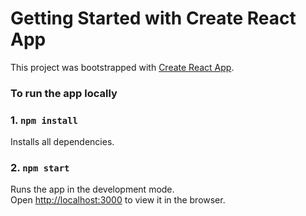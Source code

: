 # Getting Started with Create React App

This project was bootstrapped with [Create React App](https://github.com/facebook/create-react-app).

### To run the app locally

### 1. `npm install`

Installs all dependencies.

### 2. `npm start`

Runs the app in the development mode.\
Open [http://localhost:3000](http://localhost:3000) to view it in the browser.
